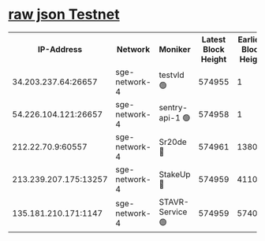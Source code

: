 
[raw json Testnet](https://rpc-check.sget.stavr.tech/sget/rpc-sget-result.json)
=


<table><tr><th>IP-Address</th><th>Network</th><th>Moniker</th><th>Latest Block Height</th><th>Earliest Block Height</th><th>Catching Up</th><th>Tx Index</th><th>Voting Power</th><th>Scan Time</th></tr><tr><td>34.203.237.64:26657</td><td>sge-network-4</td><td>testvld 🟢</td><td>574955</td><td>1</td><td>False</td><td>on</td><td>0</td><td>2023-12-10T04:09:22.295718094UTC</td></tr><tr><td>54.226.104.121:26657</td><td>sge-network-4</td><td>sentry-api-1 🟢</td><td>574958</td><td>1</td><td>False</td><td>on</td><td>0</td><td>2023-12-10T04:09:35.186900670UTC</td></tr><tr><td>212.22.70.9:60557</td><td>sge-network-4</td><td>Sr20de 🔴</td><td>574961</td><td>138001</td><td>False</td><td>on</td><td>99</td><td>2023-12-10T04:09:52.605520178UTC</td></tr><tr><td>213.239.207.175:13257</td><td>sge-network-4</td><td>StakeUp 🔴</td><td>574959</td><td>411001</td><td>False</td><td>off</td><td>100</td><td>2023-12-10T04:09:43.625678525UTC</td></tr><tr><td>135.181.210.171:1147</td><td>sge-network-4</td><td>STAVR-Service 🟢</td><td>574959</td><td>574001</td><td>False</td><td>on</td><td>0</td><td>2023-12-10T04:09:44.022672153UTC</td></tr></table>
